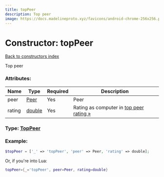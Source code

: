 ```yaml
---
title: topPeer
description: Top peer
image: https://docs.madelineproto.xyz/favicons/android-chrome-256x256.png
---
```

# Constructor: topPeer  
[Back to constructors index](index.md)



Top peer

### Attributes:

| Name     |    Type       | Required | Description |
|----------|---------------|----------|-------------|
|peer|[Peer](../types/Peer.md) | Yes|Peer|
|rating|[double](../types/double.md) | Yes|Rating as computer in [top peer rating »](https://core.telegram.org/api/top-rating)|



### Type: [TopPeer](../types/TopPeer.md)


### Example:

```php
$topPeer = ['_' => 'topPeer', 'peer' => Peer, 'rating' => double];
```  


Or, if you're into Lua:

```lua
topPeer={_='topPeer', peer=Peer, rating=double}

```


